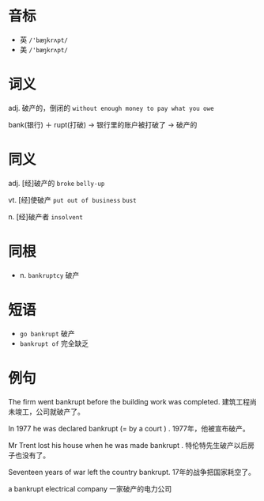 # 音标

- 英 `/'bæŋkrʌpt/`
- 美 `/'bæŋkrʌpt/`

# 词义

adj. 破产的，倒闭的
`without enough money to pay what you owe`



bank(银行) ＋ rupt(打破) → 银行里的账户被打破了 → 破产的

# 同义

adj. [经]破产的
`broke` `belly-up`

vt. [经]使破产
`put out of business` `bust`

n. [经]破产者
`insolvent`

# 同根

- n. `bankruptcy` 破产

# 短语

- `go bankrupt` 破产
- `bankrupt of` 完全缺乏

# 例句

The firm went bankrupt before the building work was completed.
建筑工程尚未竣工，公司就破产了。

In 1977 he was declared bankrupt (=  by a court  ) .
1977年，他被宣布破产。

Mr Trent lost his house when he was made bankrupt .
特伦特先生破产以后房子也没有了。

Seventeen years of war left the country bankrupt.
17年的战争把国家耗空了。

a bankrupt electrical company
一家破产的电力公司


